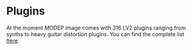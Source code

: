 # Plugins

At the moment MODEP image comes with 316 LV2 plugins ranging from synths to heavy guitar distortion plugins. You can find the complete list [here](https://blokas.io/modep/).
